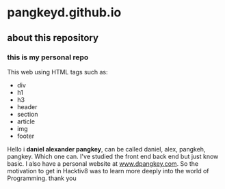 # pangkeyd.github.io
## about this repository
### this is my personal repo

This web using HTML tags such as:
* div
* h1
* h3
* header
* section
* article
* img
* footer

Hello i **daniel alexander pangkey**, can be called daniel, alex, pangkeh, pangkey. Which one can. I've studied the front end back end but just know basic. I also have a personal website at www.dpangkey.com. So the motivation to get in Hacktiv8 was to learn more deeply into the world of Programming. thank you